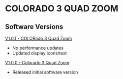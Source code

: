# COLORADO 3 QUAD ZOOM

## Software Versions

[V1.0.1 - COLORado 3 Quad Zoom](https://github.com/Chauvet-Pro/COLORADO3QUADZOOM/blob/824cf22dc0040f318a852f2416de514f997670b3/firmware/V1.0.1.zip)  
- No performance updates
- Updated display icons/text

[V1.0.0 - Colorado 3 Quad Zoom](https://github.com/Chauvet-Pro/COLORADO3QUADZOOM/blob/d42bda227cff830f9d3e096f0b6fc384abec07de/firmware/V1.0.0.zip)
- Released initial software version

